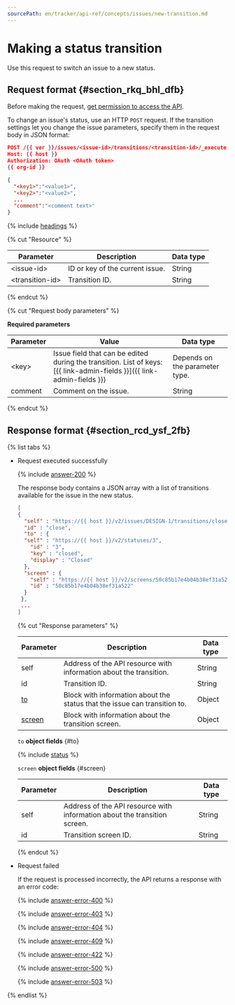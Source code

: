 ```yaml
---
sourcePath: en/tracker/api-ref/concepts/issues/new-transition.md
---
```

# Making a status transition

Use this request to switch an issue to a new status.

## Request format {#section_rkq_bhl_dfb}

Before making the request, [get permission to access the API](../access.md).

To change an issue's status, use an HTTP `POST` request. If the transition settings let you change the issue parameters, specify them in the request body in JSON format:

```json
POST /{{ ver }}/issues/<issue-id>/transitions/<transition-id>/_execute
Host: {{ host }}
Authorization: OAuth <OAuth token>
{{ org-id }}

{
  "<key1>":"<value1>",
  "<key2>":"<value2>",
  ...
  "comment":"<comment text>"
}
```

{% include [headings](../../../_includes/tracker/api/headings.md) %}

{% cut "Resource" %}

| Parameter | Description | Data type |
| -------- | -------- | ---------- |
| \<issue-id> | ID or key of the current issue. | String |
| \<transition-id> | Transition ID. | String |

{% endcut %}

{% cut "Request body parameters" %}

**Required parameters**

| Parameter | Value | Data type |
| ----- | ----- | ----- |
| \<key\> | Issue field that can be edited during the transition. List of keys: [{{ link-admin-fields }}]({{ link-admin-fields }}) | Depends on the parameter type. |
| comment | Comment on the issue. | String |

{% endcut %}

## Response format {#section_rcd_ysf_2fb}

{% list tabs %}

- Request executed successfully

    {% include [answer-200](../../../_includes/tracker/api/answer-200.md) %}

    The response body contains a JSON array with a list of transitions available for the issue in the new status.

    ```json
    [
    {
      "self" : "https://{{ host }}/v2/issues/DESIGN-1/transitions/close",
      "id" : "close",
      "to" : {
      "self" : "https://{{ host }}/v2/statuses/3",
        "id" : "3",
        "key" : "closed",
        "display" : "Closed"
      },
      "screen" : {
        "self" : "https://{{ host }}/v2/screens/50c85b17e4b04b38ef31a522",
        "id" : "50c85b17e4b04b38ef31a522"
      }
     },
     ...
    ]
    ```

  {% cut "Response parameters" %}

  | Parameter | Description | Data type |
  | ----- | ----- | ----- |
  | self | Address of the API resource with information about the transition. | String |
  | id | Transition ID. | String |
  | [to](#to) | Block with information about the status that the issue can transition to. | Object |
  | [screen](#screen) | Block with information about the transition screen. | Object |

  `to` **object fields** {#to}

  {% include [status](../../../_includes/tracker/api/status.md) %}

  `screen` **object fields** {#screen}

  | Parameter | Description | Data type |
  | ----- | ----- | ----- |
  | self | Address of the API resource with information about the transition screen. | String |
  | id | Transition screen ID. | String |

  {% endcut %}

- Request failed

  If the request is processed incorrectly, the API returns a response with an error code:

  {% include [answer-error-400](../../../_includes/tracker/api/answer-error-400.md) %}

  {% include [answer-error-403](../../../_includes/tracker/api/answer-error-403.md) %}

  {% include [answer-error-404](../../../_includes/tracker/api/answer-error-404.md) %}

  {% include [answer-error-409](../../../_includes/tracker/api/answer-error-409.md) %}

  {% include [answer-error-422](../../../_includes/tracker/api/answer-error-422.md) %}

  {% include [answer-error-500](../../../_includes/tracker/api/answer-error-500.md) %}

  {% include [answer-error-503](../../../_includes/tracker/api/answer-error-503.md) %}

{% endlist %}
